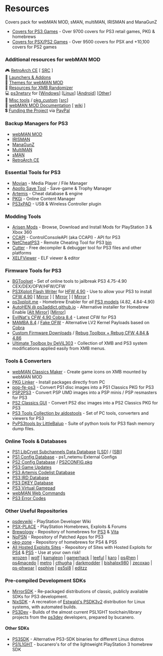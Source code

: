 # Resources
Covers pack for webMAN MOD, sMAN, multiMAN, IRISMAN and ManaGunZ
 
* [Covers for PS3 Games](https://github.com/aldostools/Resources/releases/download/1.0/EP0001-BLES80608_00-COVERS0000000000.pkg) - Over 9700 covers for PS3 retail games, PKG & homebrews
* [Covers for PSX/PS2 Games](https://github.com/aldostools/Resources/releases/download/1.0/EP0001-BLES80608_00-COVERS00000RETRO.pkg) - Over 9500 covers for PSX and +10,100 covers for PS2 games

### Additional resources for webMAN MOD
🎮 [RetroArch CE](https://github.com/aldostools/Resources/releases/download/RetroArch_CE/RetroArch_CE.pkg) [ [SRC](https://github.com/crystalct/RetroArch_PSX_CE) ]<br>
🚀 [Launchers & Addons](https://github.com/aldostools/Resources/releases/tag/Addons)<br>
🎨 [Themes for webMAN MOD](https://github.com/aldostools/Resources/releases/tag/Themes)<br>
🎲 [Resources for XMB Randomizer](https://github.com/aldostools/Resources/releases/tag/XMB_Randomizers)<br>
💻 [ps3netsrv](https://github.com/aldostools/webMAN-MOD/tree/master/_Projects_/ps3netsrv) for [[Windows](https://github.com/aldostools/webMAN-MOD/releases/download/1.47.45/ps3netsrv_20240210.zip)] [[Linux](https://github.com/aldostools/webMAN-MOD/tree/master/_Projects_/ps3netsrv/bins/Linux)] [[Android](https://github.com/aldostools/webMAN-MOD/tree/master/_Projects_/ps3netsrv/bins/Android)] [[Other](https://github.com/aldostools/webMAN-MOD/tree/master/_Projects_/ps3netsrv/bins)]<br>
🧰 [Misc tools](https://github.com/aldostools/webMAN-MOD/tree/master/_Projects_/tools) / [pkg_custom](https://github.com/aldostools/webMAN-MOD/raw/master/_Projects_/updater/pkg_custom.exe) [[src](https://github.com/aldostools/webMAN-MOD/tree/master/_Projects_/pkglaunch/pypkg)]<br>
📘 [webMAN MOD Documentation](https://github.com/aldostools/webMAN-MOD/wiki) [ [wiki](https://github.com/aldostools/webMAN-MOD/wiki/%E2%80%A2-License) ]<br>
💲 [Funding the Project](https://donate.aldostools.org) via [PayPal](https://paypal.me/aldostools)<br>

### Backup Managers for PS3
* [webMAN MOD](https://github.com/aldostools/webMAN-MOD/releases)
* [IRISMAN](https://github.com/aldostools/IRISMAN/releases)
* [ManaGunZ](https://github.com/Zarh/ManaGunZ/releases)
* [MultiMAN](https://store.brewology.com/ahomebrew.php?brewid=24)
* [sMAN](https://store.brewology.com/ahomebrew.php?brewid=309)
* [RetroArch CE](https://store.brewology.com/ahomebrew.php?brewid=152) 
 
### Essential Tools for PS3
* [Movian](https://store.brewology.com/ahomebrew.php?brewid=196) - Media Player / File Manager
* [Apollo Save Tool](https://store.brewology.com/ahomebrew.php?brewid=321) - Save-game & Trophy Manager
* [Artemis](https://store.brewology.com/ahomebrew.php?brewid=152) - Cheat database & engine
* [PKGi](https://store.brewology.com/ahomebrew.php?brewid=320) - Online Content Manager
* [PS3xPAD](https://www.psx-place.com/resources/ps3xpad.22/) - USB & Wireless Controller plugin

### Modding Tools
* [Arisen Mods](https://github.com/ohhsodead/arisen-mods) - Browse, Download and Install Mods for PlayStation 3 & Xbox 360
* [CCAPI](https://store.brewology.com/ahomebrew.php?brewid=254) - ControlConsoleAPI (aka CCAPI) - API for PS3
* [NetCheatPS3](https://github.com/Dnawrkshp/NetCheatPS3) - Remote Cheating Tool for PS3 [bin](https://netcheat.gamehacking.org/ncUpdater/ncUpdateDir.zip)
* [Cutter](https://cutter.re/#features) - Free decompiler & debugger tool for PS3 files and other platforms
* [XELFViewer](https://github.com/horsicq/XELFViewer/releases) - ELF viewer & editor
 
### Firmware Tools for PS3
* [BGToolset](http://www.ps3toolset.com/) - Set of online tools to jailbreak PS3 4.75-4.90 CEX/DEX/OFW/HFW/CFW
* [PS3Xploit Flash Writer](https://www.psx-place.com/threads/ps3xploit-flash-writer-4-90-hfw.39744/) for [HFW 4.90](https://www.psx-place.com/threads/hfw-4-90-1-hybrid-firmware.39758/) - Use to allow your PS3 to install [CFW 4.90](https://www.brewology.com/?p=4704) [ [Mirror](https://ps3addict.github.io/writer/) ] [ [Mirror](https://evilnat.github.io/flashwriter/) ] [ [Mirror](https://aldostools.github.io/flashwriter/) ]
* [ps3xploit.me](https://ps3xploit.me/) - Homebrew Enabler for *all* [PS3 models](http://www.psdevwiki.com/ps3/SKU_Models) (4.82, 4.84-4.90)
* [AutoHEN @ ps3addict.github.io](https://ps3addict.github.io/autohen) - Alternative installer for Homebrew Enable  [[Alt Mirror](https://ps3addict.github.io/alternate/)] [[Mirror](https://aldostools.github.io/install-ps3hen/)]
* [EvilNat's CFW 4.90 Cobra 8.4](https://www.psx-place.com/threads/cfw-4-90-evilnat-cobra-8-4-cex-dex-pex-d-pex.39743/) - Latest CFW for PS3
* [MAMBA 8.4](https://github.com/aldostools/Resources/releases/tag/Addons) / [Fake OFW](https://github.com/aldostools/Resources/releases/tag/Addons) - Alternative LV2 Kernel Payloads based on [Cobra](https://github.com/Evilnat/Cobra-PS3)
* [Custom Firmware Downloads](https://archive.midnightchannel.net/SonyPS/Firmware/?cat=rebug) / 
  [Rebug Toolbox + Rebug CFW 4.84 & 4.86](https://store.brewology.com/ahomebrew.php?brewid=308)
* [Ultimate Toolbox by DeViL303](https://store.brewology.com/ahomebrew.php?brewid=326) - Collection of XMB and PS3 system modifications applied easily from XMB menus.

### Tools & Converters
* [webMAN Classics Maker](https://www.psx-place.com/threads/webman-classics-maker-v2-0-gui-release.30984/) - Create game icons on XMB mounted by webMAN MOD
* [PKG Linker](https://www.psx-place.com/resources/pkg-linker-2-0-serve-packages-to-your-ps3-han-cfw.640/) - Install packages directly from PC
* [pop-fe-ps3](https://github.com/sahlberg/pop-fe/actions) - Convert PS1 disc images into a PS1 Classics PKG for PS3
* [PSP2PS3](https://www.psx-place.com/threads/playing-playstation-portable-psp-games-on-your-ps3.38830/) - Convert PSP UMD images into a PSP minis / PSP resmasters for PS3
* [PS2 Classics GUI](https://www.psx-place.com/resources/ps2-classics-gui.638/) - Convert PS2 disc images into a PS2 Classics PKG for PS3
* [PS3 Tools Collection by aldostools](https://www.psx-place.com/resources/ps3-tools-collection.594/) - Set of PC tools, converters and viewers for PS3
* [PyPS3tools by LittleBalup](https://github.com/littlebalup/PyPS3tools) - Suite of python tools for PS3 flash memory dump files.

### Online Tools & Databases
* [PS1 LibCrypt Subchannels Data Database](https://ps3.aldostools.org/lsd.html) [[LSD](https://ps3.aldostools.org/lsd.html)] / [[SBI](https://ps3.aldostools.org/sbi.html)]
* [PS1 Config Database](https://ps3.aldostools.org/ps1config.html) - ps1_netemu External Configs
* [PS2 Config Database](https://ps3.aldostools.org/ps2config.html) / [PS2CONFIG.pkg](https://github.com/aldostools/webMAN-MOD/releases/download/1.47.45/PS2CONFIG.pkg)
* [PS3 Game Updates](https://ps3.aldostools.org/updates.html)
* [PS3 Artemis Codelist Database](https://ps3.aldostools.org/codelist.html)
* [PS3 IRD Database](https://ps3.aldostools.org/ird.html)
* [PS3 DKEY Database](https://ps3.aldostools.org/dkey.html)
* [PS3 Virtual Gamepad](https://pad.aldostools.org)
* [webMAN Web Commands](https://github.com/aldostools/webMAN-MOD/wiki/Web-Commands)
* [PS3 Error Codes](https://www.psdevwiki.com/ps3/Error_Codes#Generic_errors)

### Other Useful Repositories
* [psdevwiki](https://psdevwiki.com/) - PlayStation Developer Wiki
* [PSX-PLACE](https://www.psx-place.com/resources/) - PlayStation Homebrews, Exploits & Forums
* [Brewology](https://brewology.com) - Repository of homebrews for [PS3](https://store.brewology.com) & [Vita](https://store.brewology.com/vita)
* [NoPSN](https://nopsn.org/pkg/ps3/) - Repository of Patched Apps for PS3
* [pkg-zone](https://pkg-zone.com) - Repository of homebrews for PS4 & PS5
* [All Hosted Exploits Sites](https://all-exhost.github.io/) - Repository of Sites with Hosted Exploits for [PS4](https://github.com/GoldHEN) & [PS5](https://github.com/LightningMods/etaHEN) - Use at your own risk!<br>
  [wrozen](https://wrozen.com) | [wolf](https://wolf-5.github.io) | [kamaleon](https://kmeps4.site) | [gamerhack](https://gamerhack.github.io) | [leeful](https://leeful.github.io) | [karo](https://karo218.ir) | [ps4hen](ps4hen.ru) | [ps4macedo](https://github.com/ps4macedo?tab=repositories) | [metro](https://metro70.neocities.org/) | [cthugha](https://cthugha.exploit.menu) | [darkmodder](https://darkmoddervc.github.io/PS4JB) | [bishalqx980](https://bishalqx980.github.io/) | [zecoxao](https://zecoxao.github.io) | [ps-phwoar](https://ps-phwoar.github.io) | [psphive](https://leeful.github.io/psphive) | [ps5sl8](https://ps4macedo.github.io/ps5sl8) | [editzz](https://ps5.editzz.net)

### Pre-compiled Development SDKs
* [MirrorSDK](https://github.com/MiscPS3/MirrorSDK/releases) - Re-packaged distributions of classic, publicly available SDKs for PS3 development.
* [NixSDK](https://github.com/MiscPS3/NixSDK/releases) - A recreation of [Estwald's PSDK3v2](https://github.com/Estwald/PSDK3v2) distribution for Linux systems, with automated builds.
* [PS3Dev](https://github.com/bucanero/ps3toolchain/releases) - Builds of the almost current PSL1GHT toolchain/library projects from the [ps3dev](https://github.com/ps3dev) developers, prepared by bucanero.
#### Other SDKs
* [PS3SDK](https://github.com/PS3SDK-Misc) - Alternative PS3-SDK binaries for different Linux distros
* [PS1L1GHT](https://github.com/bucanero/PSL1GHT) - bucanero's for of the lightweight PlayStation 3 homebrew SDK
